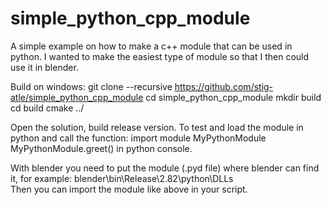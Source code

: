 # simple_python_cpp_module
A simple example on how to make a c++ module that can be used in python.
I wanted to make the easiest type of module so that I then could use it in blender.

Build on windows:
git clone --recursive https://github.com/stig-atle/simple_python_cpp_module
cd simple_python_cpp_module
mkdir build
cd build
cmake ../

Open the solution, build release version.
To test and load the module in python and call the function:
import module MyPythonModule
MyPythonModule.greet()
in python console.

With blender you need to put the module (.pyd file) where blender can find it, for example:
blender\bin\Release\2.82\python\DLLs\
Then you can import the module like above in your script.